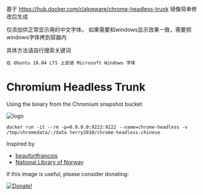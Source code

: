 基于 https://hub.docker.com/r/alpeware/chrome-headless-trunk  镜像简单修改后生成

仅添加供正常显示用的中文字体。 如果需要和windows显示效果一致，需要把windows字体拷到容器内

具体方法请自行搜索关键词
```
在 Ubuntu 18.04 LTS 上安装 Microsoft Windows 字体
```


# Chromium Headless Trunk

Using the binary from the Chromium snapshot bucket

![logo](https://lh4.googleusercontent.com/nOnP0piSjn9Wq3d821zhgtJbiL77VYLShSZdACIjTU86yydgurOchQFhpDIJhFouc4O0Pjc5QN4z-FvAgxaEvTdUsvEgADtFv_gkd4dNXsaLyynG3mzDtg2O51OB7YfbtDW49GFP "Logo")

```
docker run -it --rm -p=0.0.0.0:9222:9222 --name=chrome-headless -v /tmp/chromedata/:/data terry2010/chrome-headless-chinese
```

Inspired by
- [beaufortfrancois](https://github.com/beaufortfrancois/download-chromium)
- [National Library of Norway](https://github.com/nlnwa/docker-chrome-headless)

If this image is useful, please consider donating:

[![Donate!](https://donate.alpeware.com/static/donate.png?foo)](https://donate.alpeware.com/)
